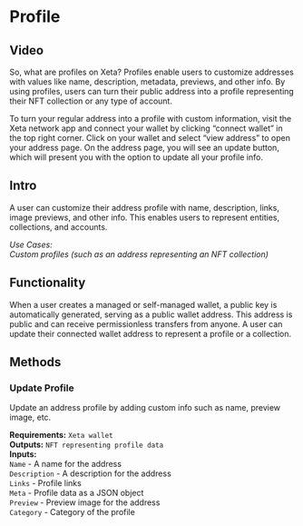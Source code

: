 # Profile

## Video
So, what are profiles on Xeta? Profiles enable users to customize addresses with values like name, description, metadata, previews, and other info. By using profiles, users can turn their public address into a profile representing their NFT collection or any type of account.

To turn your regular address into a profile with custom information, visit the Xeta network app and connect your wallet by clicking “connect wallet” in the top right corner. Click on your wallet and select “view address” to open your address page. On the address page, you will see an update button, which will present you with the option to update all your profile info.

## Intro
A user can customize their address profile with name, description, links, image previews, and other info. This enables users to represent entities, collections, and accounts.

*Use Cases:  
Custom profiles (such as an address representing an NFT collection)*

## Functionality
When a user creates a managed or self-managed wallet, a public key is automatically generated, serving as a public wallet address. This address is public and can receive permissionless transfers from anyone. A user can update their connected wallet address to represent a profile or a collection.

## Methods

### Update Profile
Update an address profile by adding custom info such as name, preview image, etc.

**Requirements:** `Xeta wallet`  
**Outputs:** `NFT representing profile data`  
**Inputs:**  
`Name` - A name for the address  
`Description` - A description for the address  
`Links` - Profile links  
`Meta` - Profile data as a JSON object  
`Preview` - Preview image for the address  
`Category` - Category of the profile  

<div style="page-break-after: always; visibility: hidden">\pagebreak</div>